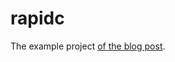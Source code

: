 # rapidc

The example project [of the blog post](https://rust-leipzig.github.io/cargo/2016/11/13/rapid-prototyping-c-applications/).
